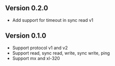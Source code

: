 ## Version 0.2.0

- Add support for timeout in sync read v1

## Version 0.1.0

- Support protocol v1 and v2
- Support read, sync read, write, sync write, ping
- Support mx and xl-320